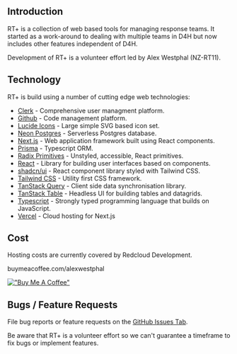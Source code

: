 
## Introduction

RT+ is a collection of web based tools for managing response teams. It started as a work-around to dealing with multiple teams in D4H but now includes other features independent of D4H.

Development of RT+ is a volunteer effort led by Alex Westphal (NZ-RT11).


## Technology

RT+ is build using a number of cutting edge web technologies:

- [Clerk](https://clerk.com) - Comprehensive user managment platform.
- [Github](https://github.com/) - Code management platform.
- [Lucide Icons](https://lucide.dev/icons/) - Large simple SVG based icon set.
- [Neon Postgres](https://neon.tech) - Serverless Postgres database.
- [Next.js](https://nextjs.org/) - Web application framework built using React components.
- [Prisma](https://www.prisma.io/) - Typescript ORM.
- [Radix Primitives](https://www.radix-ui.com/primitives) - Unstyled, accessible, React primitives.
- [React](https://react.dev/) - Library for building user interfaces based on components.
- [shadcn/ui](https://ui.shadcn.com/) - React component library styled with Tailwind CSS.
- [Tailwind CSS](https://tailwindcss.com/) - Utility first CSS framework.
- [TanStack Query](https://tanstack.com/query/latest) - Client side data synchronisation library.
- [TanStack Table](https://tanstack.com/table/latest) - Headless UI for building tables and datagrids.
- [Typescript](https://www.typescriptlang.org/) - Strongly typed programming language that builds on JavaScript.
- [Vercel](https://vercel.com/) - Cloud hosting for Next.js


## Cost

Hosting costs are currently covered by Redcloud Development.

buymeacoffee.com/alexwestphal

[!["Buy Me A Coffee"](https://www.buymeacoffee.com/assets/img/custom_images/orange_img.png)](https://www.buymeacoffee.com/alexwestphal)

## Bugs / Feature Requests

File bug reports or feature requests on the [GitHub Issues Tab](https://github.com/redcloud-dev/rtplus/issues).

Be aware that RT+ is a volunteer effort so we can't guarantee a timeframe to fix bugs or implement features.
